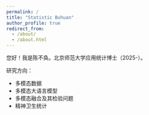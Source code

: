```yaml
---
permalink: /
title: "Statistic Buhuan"
author_profile: true
redirect_from: 
  - /about/
  - /about.html
---
```


您好！我是陈不奂。北京师范大学应用统计博士（2025-）。

研究方向：

- 多模态数据
- 多模态大语言模型
- 多模态融合及其检验问题
- 精神卫生统计
